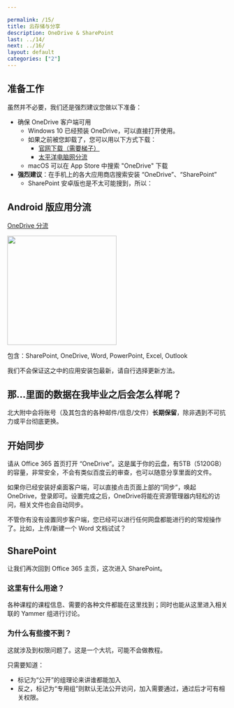 ```yaml
---

permalink: /15/
title: 云存储与分享
description: OneDrive & SharePoint
last: ../14/
next: ../16/
layout: default
categories: ["2"]
---
```


## 准备工作

虽然并不必要，我们还是强烈建议您做以下准备：

- 确保 OneDrive 客户端可用
  - Windows 10 已经预装 OneDrive，可以直接打开使用。
  - 如果之前被您卸载了，您可以用以下方式下载：
    - [官网下载（需要梯子）](https://onedrive.live.com/about/zh-cn/download/)
    - [太平洋电脑网分流](https://dl.pconline.com.cn/download/355248-1.html)
  - macOS 可以在 App Store 中搜索 "OneDrive" 下载
- **强烈建议**：在手机上的各大应用商店搜索安装 “OneDrive”、“SharePoint”
  - SharePoint 安卓版也是不太可能搜到，所以：

## Android 版应用分流

<script>
    document.addEventListener('DOMContentLoaded', function() {
    var elems = document.querySelectorAll('.materialboxed');
    var instances = M.Materialbox.init(elems);
  });
</script>

<a href="https://bdfz.sharepoint.com/:f:/s/PublicDatabase/EspN9dhqSghAm8iNsuhaDzQBdwO-3UHNVJJUsBaVkloKhA?e=xGZhOU" class=" btn red darken-3 white-text" target="_blank">OneDrive 分流</a>

<img src="../img/andApps.png" width="250" class=" materialboxed">

包含：SharePoint, OneDrive, Word, PowerPoint, Excel, Outlook

我们不会保证这之中的应用安装包最新，请自行选择更新方法。

## 那...里面的数据在我毕业之后会怎么样呢？

北大附中会将账号（及其包含的各种邮件/信息/文件）**长期保留**，除非遇到不可抗力或平台彻底更换。

## 开始同步

请从 Office 365 首页打开 “OneDrive”。这是属于你的云盘，有5TB（5120GB）的容量，非常安全，不会有类似百度云的审查，也可以随意分享里面的文件。

如果你已经安装好桌面客户端，可以直接点击页面上部的“同步”，唤起 OneDrive，登录即可。设置完成之后，OneDrive将能在资源管理器内轻松的访问，相关文件也会自动同步。

不管你有没有设置同步客户端，您已经可以进行任何网盘都能进行的的常规操作了。比如，上传/新建一个 Word 文档试试？

## SharePoint

让我们再次回到 Office 365 主页，这次进入 SharePoint。

### 这里有什么用途？

各种课程的课程信息、需要的各种文件都能在这里找到；同时也能从这里进入相关联的 Yammer 组进行讨论。

### 为什么有些搜不到？

这就涉及到权限问题了。这是一个大坑，可能不会做教程。

只需要知道：
- 标记为“公开”的组理论来讲谁都能加入
- 反之，标记为“专用组”则默认无法公开访问，加入需要通过，通过后才可有相关权限。

